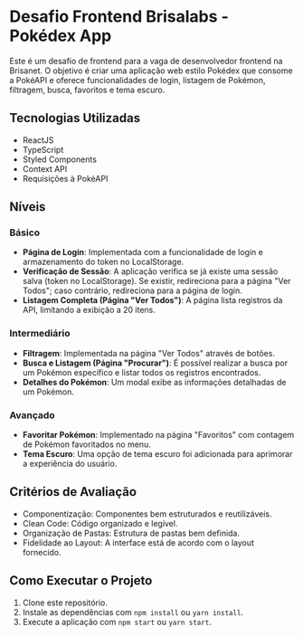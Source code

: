 # Desafio Frontend Brisalabs - Pokédex App

Este é um desafio de frontend para a vaga de desenvolvedor frontend na Brisanet. O objetivo é criar uma aplicação web estilo Pokédex que consome a PokéAPI e oferece funcionalidades de login, listagem de Pokémon, filtragem, busca, favoritos e tema escuro.

## Tecnologias Utilizadas

- ReactJS
- TypeScript
- Styled Components
- Context API
- Requisições à PokéAPI

## Níveis

### Básico

- **Página de Login**: Implementada com a funcionalidade de login e armazenamento do token no LocalStorage.
- **Verificação de Sessão**: A aplicação verifica se já existe uma sessão salva (token no LocalStorage). Se existir, redireciona para a página "Ver Todos"; caso contrário, redireciona para a página de login.
- **Listagem Completa (Página "Ver Todos")**: A página lista registros da API, limitando a exibição a 20 itens.

### Intermediário

- **Filtragem**: Implementada na página "Ver Todos" através de botões.
- **Busca e Listagem (Página "Procurar")**: É possível realizar a busca por um Pokémon específico e listar todos os registros encontrados.
- **Detalhes do Pokémon**: Um modal exibe as informações detalhadas de um Pokémon.

### Avançado

- **Favoritar Pokémon**: Implementado na página "Favoritos" com contagem de Pokémon favoritados no menu.
- **Tema Escuro**: Uma opção de tema escuro foi adicionada para aprimorar a experiência do usuário.

## Critérios de Avaliação

- Componentização: Componentes bem estruturados e reutilizáveis.
- Clean Code: Código organizado e legível.
- Organização de Pastas: Estrutura de pastas bem definida.
- Fidelidade ao Layout: A interface está de acordo com o layout fornecido.

## Como Executar o Projeto

1. Clone este repositório.
2. Instale as dependências com `npm install` ou `yarn install`.
3. Execute a aplicação com `npm start` ou `yarn start`.
